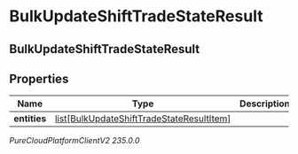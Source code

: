 # BulkUpdateShiftTradeStateResult

## BulkUpdateShiftTradeStateResult

## Properties

|Name | Type | Description | Notes|
|------------ | ------------- | ------------- | -------------|
| **entities** | [list[BulkUpdateShiftTradeStateResultItem]](BulkUpdateShiftTradeStateResultItem) |  | [optional] |



_PureCloudPlatformClientV2 235.0.0_
